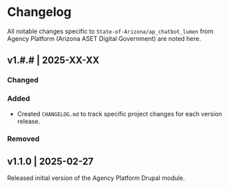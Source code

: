 # Changelog
All notable changes specific to `State-of-Arizona/ap_chatbot_lumen` from Agency Platform (Arizona ASET Digital Government) are noted here.

## v1.#.# | 2025-XX-XX
### Changed
### Added
- Created `CHANGELOG.md` to track specific project changes for each version release.
### Removed


## v1.1.0 | 2025-02-27
Released initial version of the Agency Platform Drupal module.